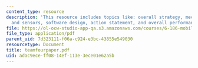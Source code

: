 ```yaml
---
content_type: resource
description: 'This resource includes topics like: overall strategy, mechanical design
  and sensors, software design, action statement, and overall performance.'
file: https://ol-ocw-studio-app-qa.s3.amazonaws.com/courses/6-186-mobile-autonomous-systems-laboratory-january-iap-2005/adac9eceff0814ef113e3ece01e62a5b_teamfourpaper.pdf
file_type: application/pdf
parent_uid: 7d323111-f06a-c924-e3bc-43855e549030
resourcetype: Document
title: teamfourpaper.pdf
uid: adac9ece-ff08-14ef-113e-3ece01e62a5b
---
```

